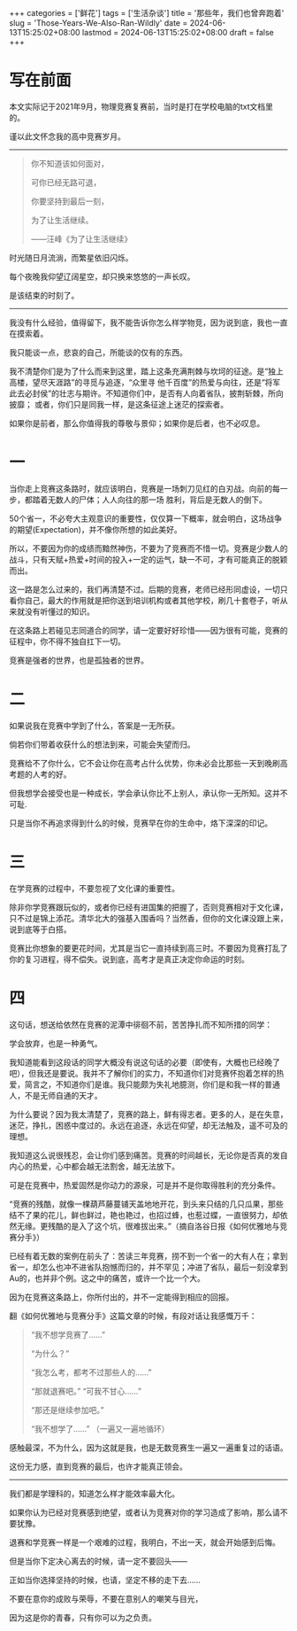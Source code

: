 ﻿+++
categories = ['鲜花']
tags = ['生活杂谈']
title = '那些年，我们也曾奔跑着'
slug = 'Those-Years-We-Also-Ran-Wildly'
date = 2024-06-13T15:25:02+08:00
lastmod = 2024-06-13T15:25:02+08:00
draft = false
+++

# 写在前面

本文实际记于2021年9月，物理竞赛复赛前，当时是打在学校电脑的txt文档里的。

谨以此文怀念我的高中竞赛岁月。

___

> 	你不知道该如何面对， 	
> 
> 可你已经无路可退， 
> 
> 	你要坚持到最后一刻， 	
> 
> 为了让生活继续。 			
> 
> ——汪峰《为了让生活继续》

时光随日月流淌，而繁星依旧闪烁。

每个夜晚我仰望辽阔星空，却只换来悠悠的一声长叹。

是该结束的时刻了。

___

我没有什么经验，值得留下，我不能告诉你怎么样学物竞，因为说到底，我也一直在摸索着。

我只能谈一点，悲哀的自己，所能谈的仅有的东西。

我不清楚你们是为了什么而来到这里，踏上这条充满荆棘与坎坷的征途。是“独上高楼，望尽天涯路”的寻觅与追逐，“众里寻
他千百度”的热爱与向往，还是“将军此去必封侯”的壮志与期许。不知道你们中，是否有人向着省队，披荆斩棘，所向披靡；
或者，你们只是同我一样，是这条征途上迷茫的探索者。

如果你是前者，那么你值得我的尊敬与景仰；如果你是后者，也不必叹息。

# 一

当你走上竞赛这条路时，就应该明白，竞赛是一场刺刀见红的白刃战。向前的每一步，都踏着无数人的尸体；人人向往的那一场
胜利，背后是无数人的倒下。

50个省一，不必夸大主观意识的重要性，仅仅算一下概率，就会明白，这场战争的期望(Expectation)，并不像你所想的如此美好。

所以，不要因为你的成绩而黯然神伤，不要为了竞赛而不惜一切。竞赛是少数人的战斗，只有天赋+热爱+时间的投入+一定的运气，缺一不可，才有可能真正的脱颖而出。

这一路是怎么过来的，我们再清楚不过。后期的竞赛，老师已经形同虚设，一切只看你自己，最大的作用就是把你送到培训机构或者其他学校，刷几十套卷子，听从来就没有听懂过的知识。

在这条路上若碰见志同道合的同学，请一定要好好珍惜——因为很有可能，竞赛的征程中，你不得不独自扛下一切。

竞赛是强者的世界，也是孤独者的世界。

# 二

如果说我在竞赛中学到了什么，答案是一无所获。

倘若你们带着收获什么的想法到来，可能会失望而归。

竞赛给不了你什么，它不会让你在高考占什么优势，你未必会比那些一天到晚刷高考题的人考的好。

但我想学会接受也是一种成长，学会承认你比不上别人，承认你一无所知。这并不可耻.

只是当你不再追求得到什么的时候，竞赛早在你的生命中，烙下深深的印记。

# 三

在学竞赛的过程中，不要忽视了文化课的重要性。

除非你学竞赛跟玩似的，或者你已经有进国集的把握了，否则竞赛相对于文化课，只不过是锦上添花。清华北大的强基入围香吗？当然香，但你的文化课没跟上来，说到底等于白搭。

竞赛比你想象的要更花时间，尤其是当它一直持续到高三时。不要因为竞赛打乱了你的复习进程，得不偿失。说到底，高考才是真正决定你命运的时刻。

# 四

这句话，想送给依然在竞赛的泥潭中徘徊不前，苦苦挣扎而不知所措的同学：

学会放弃，也是一种勇气。

我知道能看到这段话的同学大概没有说这句话的必要（即使有，大概也已经晚了吧），但我还是要说。我并不了解你们的实力，不知道你们对竞赛怀抱着怎样的热爱，简言之，不知道你们是谁。我只能颇为失礼地臆测，你们是和我一样的普通人，不是无师自通的天才。

为什么要说？因为我太清楚了，竞赛的路上，鲜有得志者。更多的人，是在失意，迷茫，挣扎，困惑中度过的。永远在追逐，永远在仰望，却无法触及，遥不可及的理想。

我知道这么说很残忍，会让你们感到痛苦。竞赛的时间越长，无论你是否真的发自内心的热爱，心中都会越无法割舍，越无法放下。

可是在竞赛中，热爱固然是你动力的源泉，可是并不是你取得胜利的充分条件。

“竞赛的残酷，就像一棵葫芦藤蔓铺天盖地地开花，到头来只结的几只瓜果，那些结不了果的花儿，鲜也鲜过，艳也艳过，也招过蜂，也惹过蝶，一直很努力，却依然无缘。更残酷的是入了这个坑，很难拔出来。”（摘自洛谷日报《如何优雅地与竞赛分手》）

已经有着无数的案例在前头了：苦读三年竞赛，捞不到一个省一的大有人在；拿到省一，却怎么也冲不进省队抱憾而归的，并不罕见；冲进了省队，最后一刻没拿到Au的，也并非个例。这之中的痛苦，或许一个比一个大。

因为在竞赛这条路上，你所付出的，并不一定能得到相应的回报。


翻《如何优雅地与竞赛分手》这篇文章的时候，有段对话让我感慨万千：

> 	“我不想学竞赛了……” 
> 
> “为什么？” 
> 	
> “我怎么考，都考不过那些人的……”
>  	
> “那就退赛吧。” 	“可我不甘心……”
> 
> 	“那还是继续参加吧。”
>  
> 	“我不想学了……” 	（一遍又一遍地循环）

感触最深，不为什么，因为这就是我，也是无数竞赛生一遍又一遍重复过的话语。

这份无力感，直到竞赛的最后，也许才能真正领会。

___

我们都是学理科的，知道怎么样才能效率最大化。

如果你认为已经对竞赛感到绝望，或者认为竞赛对你的学习造成了影响，那么请不要犹豫。

退赛和学竞赛一样是一个艰难的过程，我明白，不出一天，就会开始感到后悔。

但是当你下定决心离去的时候，请一定不要回头——

正如当你选择坚持的时候，也请，坚定不移的走下去……

不要在意你的成败与荣辱，不要在意别人的嘲笑与目光，

因为这是你的青春，只有你可以为之负责。
